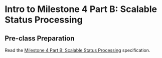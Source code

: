 # Intro to Milestone 4 Part B: Scalable Status Processing

## Pre-class Preparation
  
Read the [Milestone 4 Part B: Scalable Status Processing](../../tweeter/milestone-4b/milestone-4b.md) specification.

